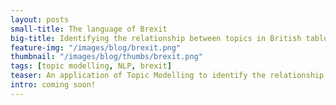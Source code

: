 ```yaml
---
layout: posts
small-title: The language of Brexit
big-title: Identifying the relationship between topics in British tabloids and those on Ttwitter 
feature-img: "/images/blog/brexit.png"
thumbnail: "/images/blog/thumbs/brexit.png"
tags: [topic modelling, NLP, brexit]
teaser: An application of Topic Modelling to identify the relationship between topics in British tabloids and those on Twitter 
intro: coming soon!
---
```






